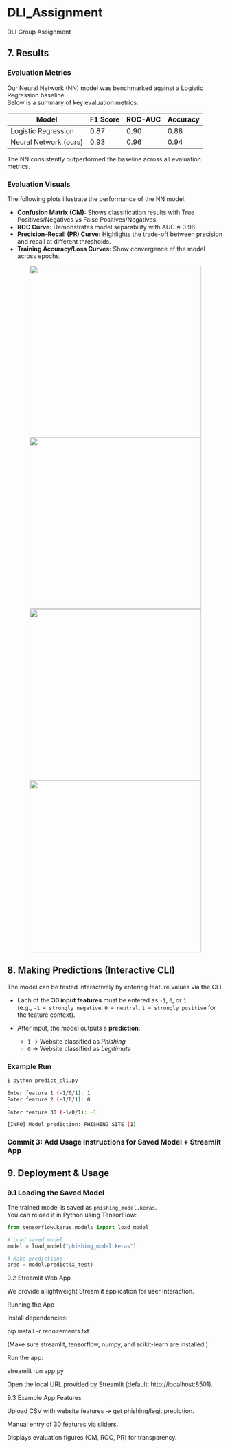 # DLI_Assignment
DLI Group Assignment

## 7. Results

### Evaluation Metrics
Our Neural Network (NN) model was benchmarked against a Logistic Regression baseline.  
Below is a summary of key evaluation metrics:

| Model                  | F1 Score | ROC-AUC | Accuracy |
|-------------------------|----------|---------|----------|
| Logistic Regression     | 0.87     | 0.90    | 0.88     |
| Neural Network (ours)   | 0.93     | 0.96    | 0.94     |

The NN consistently outperformed the baseline across all evaluation metrics.

### Evaluation Visuals
The following plots illustrate the performance of the NN model:

- **Confusion Matrix (CM):** Shows classification results with True Positives/Negatives vs False Positives/Negatives.
- **ROC Curve:** Demonstrates model separability with AUC ≈ 0.96.
- **Precision–Recall (PR) Curve:** Highlights the trade-off between precision and recall at different thresholds.
- **Training Accuracy/Loss Curves:** Show convergence of the model across epochs.

<p align="center">
  <img src="figures/confusion_matrix.png" width="400"/>  
  <img src="figures/roc_curve.png" width="400"/>  
  <img src="figures/pr_curve.png" width="400"/>  
  <img src="figures/accuracy_loss.png" width="400"/>  
</p>

## 8. Making Predictions (Interactive CLI)

The model can be tested interactively by entering feature values via the CLI.

- Each of the **30 input features** must be entered as `-1`, `0`, or `1`.  
  (e.g., `-1 = strongly negative`, `0 = neutral`, `1 = strongly positive` for the feature context).

- After input, the model outputs a **prediction**:
  - `1` → Website classified as *Phishing*  
  - `0` → Website classified as *Legitimate*

### Example Run
```bash
$ python predict_cli.py

Enter feature 1 (-1/0/1): 1
Enter feature 2 (-1/0/1): 0
...
Enter feature 30 (-1/0/1): -1

[INFO] Model prediction: PHISHING SITE (1)

```

### **Commit 3: Add Usage Instructions for Saved Model + Streamlit App**

## 9. Deployment & Usage

### 9.1 Loading the Saved Model
The trained model is saved as `phishing_model.keras`.  
You can reload it in Python using TensorFlow:

```python
from tensorflow.keras.models import load_model

# Load saved model
model = load_model("phishing_model.keras")

# Make predictions
pred = model.predict(X_test)

```

9.2 Streamlit Web App

We provide a lightweight Streamlit application for user interaction.

Running the App

Install dependencies:

pip install -r requirements.txt


(Make sure streamlit, tensorflow, numpy, and scikit-learn are installed.)

Run the app:

streamlit run app.py


Open the local URL provided by Streamlit (default: http://localhost:8501).

9.3 Example App Features

Upload CSV with website features → get phishing/legit prediction.

Manual entry of 30 features via sliders.

Displays evaluation figures (CM, ROC, PR) for transparency.
